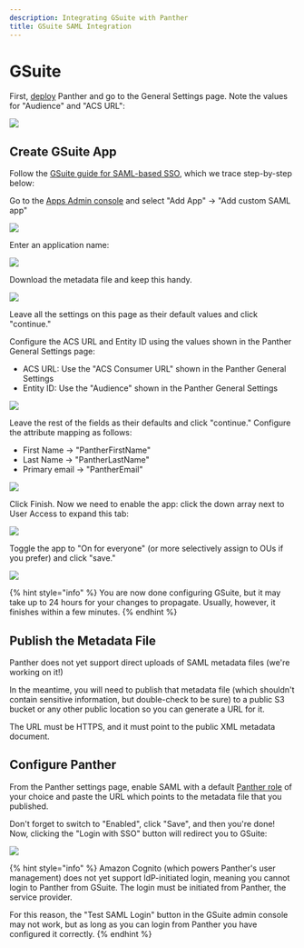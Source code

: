 ```yaml
---
description: Integrating GSuite with Panther
title: GSuite SAML Integration
---
```


# GSuite

First, [deploy](../../quick-start.md) Panther and go to the General Settings page. Note the values for "Audience" and "ACS URL":

![](../../.gitbook/assets/panther-saml-parameters%20%285%29%20%281%29%20%2819%29.png)

## Create GSuite App

Follow the [GSuite guide for SAML-based SSO](https://support.google.com/a/answer/6087519), which we trace step-by-step below:

Go to the [Apps Admin console](https://admin.google.com/ac/apps/unified) and select "Add App" -&gt; "Add custom SAML app"

![](../../.gitbook/assets/gsuite1.png)

Enter an application name:

![](../../.gitbook/assets/gsuite2.png)

Download the metadata file and keep this handy.

![](../../.gitbook/assets/gsuite3.png)

Leave all the settings on this page as their default values and click "continue."

Configure the ACS URL and Entity ID using the values shown in the Panther General Settings page:

* ACS URL: Use the "ACS Consumer URL" shown in the Panther General Settings
* Entity ID: Use the "Audience" shown in the Panther General Settings

![](../../.gitbook/assets/gsuite4.png)

Leave the rest of the fields as their defaults and click "continue." Configure the attribute mapping as follows:

* First Name -&gt; "PantherFirstName"
* Last Name -&gt; "PantherLastName"
* Primary email -&gt; "PantherEmail"

![](../../.gitbook/assets/gsuite5.png)

Click Finish. Now we need to enable the app: click the down array next to User Access to expand this tab:

![](../../.gitbook/assets/gsuite6.png)

Toggle the app to "On for everyone" \(or more selectively assign to OUs if you prefer\) and click "save."

![](../../.gitbook/assets/gsuite7.png)

{% hint style="info" %}
You are now done configuring GSuite, but it may take up to 24 hours for your changes to propagate. Usually, however, it finishes within a few minutes.
{% endhint %}

## Publish the Metadata File

Panther does not yet support direct uploads of SAML metadata files \(we're working on it!\)

In the meantime, you will need to publish that metadata file \(which shouldn't contain sensitive information, but double-check to be sure\) to a public S3 bucket or any other public location so you can generate a URL for it.

The URL must be HTTPS, and it must point to the public XML metadata document.

## Configure Panther

From the Panther settings page, enable SAML with a default [Panther role](../rbac.md) of your choice and paste the URL which points to the metadata file that you published.

Don't forget to switch to "Enabled", click "Save", and then you're done! Now, clicking the "Login with SSO" button will redirect you to GSuite:

![](../../.gitbook/assets/panther-login-sso%20%286%29%20%281%29%20%2818%29.png)

{% hint style="info" %}
Amazon Cognito \(which powers Panther's user management\) does not yet support IdP-initiated login, meaning you cannot login to Panther from GSuite. The login must be initiated from Panther, the service provider.

For this reason, the "Test SAML Login" button in the GSuite admin console may not work, but as long as you can login from Panther you have configured it correctly.
{% endhint %}

